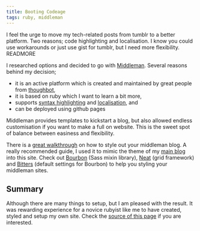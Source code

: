 ```yaml
---
title: Booting Codeage
tags: ruby, middleman
---
```


I feel the urge to move my tech-related posts from tumblr to a better platform. Two reasons; code highlighting and localisation. I know you could use workarounds or just use gist for tumblr, but I need more flexibility. READMORE

I researched options and decided to go with [Middleman](https://middlemanapp.com/basics/blogging/). Several reasons behind my decision;

- it is an active platform which is created and maintained by great people from [thoughbot](http://thoughtbot.com),
- it is based on ruby which I want to learn a bit more,
- supports [syntax highlighting](https://github.com/middleman/middleman-syntax) and [localisation](https://middlemanapp.com/advanced/localization/), and
- can be deployed using github pages

Middleman provides templates to kickstart a blog, but also allowed endless customisation if you want to make a full on website. This is the sweet spot of balance between easiness and flexibility.

There is a [great walkthrough](https://robots.thoughtbot.com/middleman-bourbon-walkthrough) on how to style out your middleman blog. A really recommended guide, I used it to mimic the theme of my [main blog](http://ikhsan.me) into this site. Check out [Bourbon](http://bourbon.io/) (Sass mixin library), [Neat](http://neat.bourbon.io/) (grid framework) and [Bitters](http://bitters.bourbon.io/) (default settings for Bourbon) to help you styling your middleman sites.

## Summary

Although there are many things to setup, but I am pleased with the result. It was rewarding experience for a novice rubyist like me to have created, styled and setup my own site. Check the [source of this page](http://github.com/ikhsan) if you are interested.
